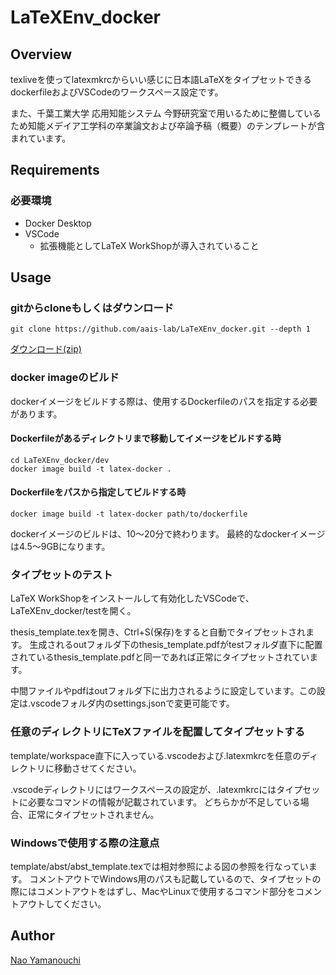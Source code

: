 # LaTeXEnv_docker

## Overview
texliveを使ってlatexmkrcからいい感じに日本語LaTeXをタイプセットできるdockerfileおよびVSCodeのワークスペース設定です。

また、千葉工業大学 応用知能システム 今野研究室で用いるために整備しているため知能メデイア工学科の卒業論文および卒論予稿（概要）のテンプレートが含まれています。

## Requirements
### 必要環境
- Docker Desktop
- VSCode
    - 拡張機能としてLaTeX WorkShopが導入されていること

## Usage
### gitからcloneもしくはダウンロード
```
git clone https://github.com/aais-lab/LaTeXEnv_docker.git --depth 1
```

[ダウンロード(zip)](https://github.com/aais-lab/LaTeXEnv_docker/archive/refs/heads/main.zip)

### docker imageのビルド
dockerイメージをビルドする際は、使用するDockerfileのパスを指定する必要があります。
#### Dockerfileがあるディレクトリまで移動してイメージをビルドする時
```
cd LaTeXEnv_docker/dev
docker image build -t latex-docker .
```

#### Dockerfileをパスから指定してビルドする時
```
docker image build -t latex-docker path/to/dockerfile

```

dockerイメージのビルドは、10〜20分で終わります。
最終的なdockerイメージは4.5〜9GBになります。

### タイプセットのテスト
LaTeX WorkShopをインストールして有効化したVSCodeで、LaTeXEnv_docker/testを開く。

thesis_template.texを開き、Ctrl+S(保存)をすると自動でタイプセットされます。
生成されるoutフォルダ下のthesis_template.pdfがtestフォルダ直下に配置されているthesis_template.pdfと同一であれば正常にタイプセットされています。

中間ファイルやpdfはoutフォルダ下に出力されるように設定しています。この設定は.vscodeフォルダ内のsettings.jsonで変更可能です。

### 任意のディレクトリにTeXファイルを配置してタイプセットする
template/workspace直下に入っている.vscodeおよび.latexmkrcを任意のディレクトリに移動させてください。

.vscodeディレクトリにはワークスペースの設定が、.latexmkrcにはタイプセットに必要なコマンドの情報が記載されています。
どちらかが不足している場合、正常にタイプセットされません。

### Windowsで使用する際の注意点
template/abst/abst_template.texでは相対参照による図の参照を行なっています。
コメントアウトでWindows用のパスも記載しているので、タイプセットの際にはコメントアウトをはずし、MacやLinuxで使用するコマンド部分をコメントアウトしてください。

## Author
[Nao Yamanouchi](https://github.com/ClairdelunaEve)
